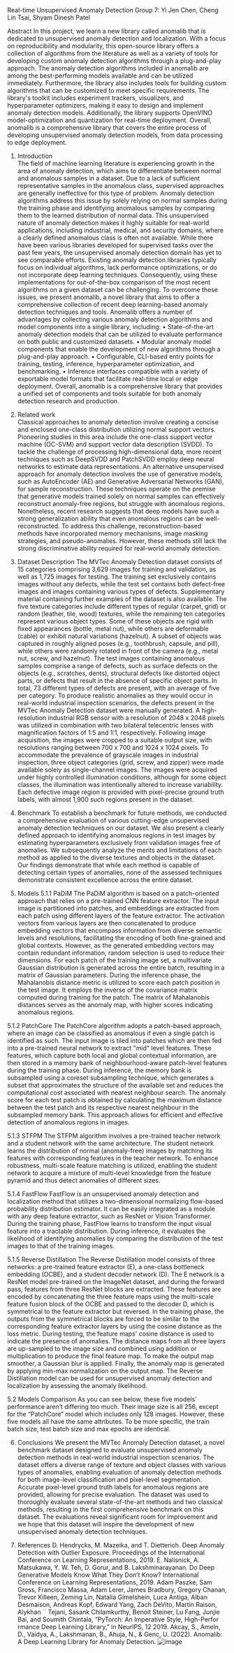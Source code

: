 Real-time Unsupervised Anomaly Detection
Group 7: Yi Jen Chen, Cheng Lin Tsai, Shyam Dinesh Patel

Abstract
In this project, we learn a new library called anomalib that is dedicated to unsupervised anomaly detection and localization. With a focus on reproducibility and modularity, this open-source library offers a collection of algorithms from the literature as well as a variety of tools for developing custom anomaly detection algorithms through a plug-and-play approach. The anomaly detection algorithms included in anomalib are among the best-performing models available and can be utilized immediately. Furthermore, the library also includes tools for building custom algorithms that can be customized to meet specific requirements. The library's toolkit includes experiment trackers, visualizers, and hyperparameter optimizers, making it easy to design and implement anomaly detection models. Additionally, the library supports OpenVINO model-optimization and quantization for real-time deployment. Overall, anomalib is a comprehensive library that covers the entire process of developing unsupervised anomaly detection models, from data processing to edge deployment.

1.	Introduction             
The field of machine learning literature is experiencing growth in the area of anomaly detection, which aims to differentiate between normal and anomalous samples in a dataset. Due to a lack of sufficient representative samples in the anomalous class, supervised approaches are generally ineffective for this type of problem. Anomaly detection algorithms address this issue by solely relying on normal samples during the training phase and identifying anomalous samples by comparing them to the learned distribution of normal data. This unsupervised nature of anomaly detection makes it highly suitable for real-world applications, including industrial, medical, and security domains, where a clearly defined anomalous class is often not available.
While there have been various libraries developed for supervised tasks over the past few years, the unsupervised anomaly detection domain has yet to see comparable efforts. Existing anomaly detection libraries typically focus on individual algorithms, lack performance optimizations, or do not incorporate deep learning techniques. Consequently, using these implementations for out-of-the-box comparison of the most recent algorithms on a given dataset can be challenging. To overcome these issues, we present anomalib, a novel library that aims to offer a comprehensive collection of recent deep learning-based anomaly detection techniques and tools.
Anomalib offers a number of advantages by collecting various anomaly detection algorithms and model components into a single library, including:
•	State-of-the-art anomaly detection models that can be utilized to evaluate performance on both public and customized datasets.
•	Modular anomaly model components that enable the development of new algorithms through a plug-and-play approach.
•	Configurable, CLI-based entry points for training, testing, inference, hyperparameter optimization, and benchmarking.
•	Inference interfaces compatible with a variety of exportable model formats that facilitate real-time local or edge deployment.
Overall, anomalib is a comprehensive library that provides a unified set of components and tools suitable for both anomaly detection research and production.
 
2.	Related work    
Classical approaches to anomaly detection involve creating a concise and enclosed one-class distribution utilizing normal support vectors. Pioneering studies in this area include the one-class support vector machine (OC-SVM) and support vector data description (SVDD). To tackle the challenge of processing high-dimensional data, more recent techniques such as DeepSVDD and PatchSVDD employ deep neural networks to estimate data representations.
An alternative unsupervised approach for anomaly detection involves the use of generative models, such as AutoEncoder (AE) and Generative Adversarial Networks (GAN), for sample reconstruction. These techniques operate on the premise that generative models trained solely on normal samples can effectively reconstruct anomaly-free regions, but struggle with anomalous regions. Nonetheless, recent research suggests that deep models have such a strong generalization ability that even anomalous regions can be well-reconstructed. To address this challenge, reconstruction-based methods have incorporated memory mechanisms, image masking strategies, and pseudo-anomalies. However, these methods still lack the strong discriminative ability required for real-world anomaly detection.

3.	Dataset Description
The MVTec Anomaly Detection dataset consists of 15 categories comprising 3,629 images for training and validation, as well as 1,725 images for testing. The training set exclusively contains images without any defects, while the test set contains both defect-free images and images containing various types of defects. Supplementary material containing further examples of the dataset is also available. The five texture categories include different types of regular (carpet, grid) or random (leather, tile, wood) textures, while the remaining ten categories represent various object types. Some of these objects are rigid with fixed appearances (bottle, metal nut), while others are deformable (cable) or exhibit natural variations (hazelnut). A subset of objects was captured in roughly aligned poses (e.g., toothbrush, capsule, and pill), while others were randomly rotated in front of the camera (e.g., metal nut, screw, and hazelnut). The test images containing anomalous samples comprise a range of defects, such as surface defects on the objects (e.g., scratches, dents), structural defects like distorted object parts, or defects that result in the absence of specific object parts. In total, 73 different types of defects are present, with an average of five per category.
To produce realistic anomalies as they would occur in real-world industrial inspection scenarios, the defects present in the MVTec Anomaly Detection dataset were manually generated. A high-resolution industrial RGB sensor with a resolution of 2048 x 2048 pixels was utilized in combination with two bilateral telecentric lenses with magnification factors of 1:5 and 1:1, respectively. Following image acquisition, the images were cropped to a suitable output size, with resolutions ranging between 700 x 700 and 1024 x 1024 pixels. To accommodate the prevalence of grayscale images in industrial inspection, three object categories (grid, screw, and zipper) were made available solely as single-channel images. The images were acquired under highly controlled illumination conditions, although for some object classes, the illumination was intentionally altered to increase variability. Each defective image region is provided with pixel-precise ground truth labels, with almost 1,900 such regions present in the dataset.

4.	Benchmark
To establish a benchmark for future methods, we conducted a comprehensive evaluation of various cutting-edge unsupervised anomaly detection techniques on our dataset. We also present a clearly defined approach to identifying anomalous regions in test images by estimating hyperparameters exclusively from validation images free of anomalies. We subsequently analyze the merits and limitations of each method as applied to the diverse textures and objects in the dataset. Our findings demonstrate that while each method is capable of detecting certain types of anomalies, none of the assessed techniques demonstrate consistent excellence across the entire dataset.
 
5.	Models
5.1.1 PaDiM
The PaDiM algorithm is based on a patch-oriented approach that relies on a pre-trained CNN feature extractor. The input image is partitioned into patches, and embeddings are extracted from each patch using different layers of the feature extractor. The activation vectors from various layers are then concatenated to produce embedding vectors that encompass information from diverse semantic levels and resolutions, facilitating the encoding of both fine-grained and global contexts. However, as the generated embedding vectors may contain redundant information, random selection is used to reduce their dimensions. For each patch of the training image set, a multivariate Gaussian distribution is generated across the entire batch, resulting in a matrix of Gaussian parameters.
During the inference phase, the Mahalanobis distance metric is utilized to score each patch position in the test image. It employs the inverse of the covariance matrix computed during training for the patch. The matrix of Mahalanobis distances serves as the anomaly map, with higher scores indicating anomalous regions.
 
5.1.2 PatchCore
The PatchCore algorithm adopts a patch-based approach, where an image can be classified as anomalous if even a single patch is identified as such. The input image is tiled into patches which are then fed into a pre-trained neural network to extract "mid" level features. These features, which capture both local and global contextual information, are then stored in a memory bank of neighbourhood-aware patch-level features during the training phase.
During inference, the memory bank is subsampled using a coreset subsampling technique, which generates a subset that approximates the structure of the available set and reduces the computational cost associated with nearest neighbour search. The anomaly score for each test patch is obtained by calculating the maximum distance between the test patch and its respective nearest neighbour in the subsampled memory bank. This approach allows for efficient and effective detection of anomalous regions in images.
 
5.1.3 STFPM
The STFPM algorithm involves a pre-trained teacher network and a student network with the same architecture. The student network learns the distribution of normal (anomaly-free) images by matching its features with corresponding features in the teacher network. To enhance robustness, multi-scale feature matching is utilized, enabling the student network to acquire a mixture of multi-level knowledge from the feature pyramid and thus detect anomalies of different sizes.
 
5.1.4 FastFlow
FastFlow is an unsupervised anomaly detection and localization method that utilizes a two-dimensional normalizing flow-based probability distribution estimator. It can be easily integrated as a module with any deep feature extractor, such as ResNet or Vision Transformer. During the training phase, FastFlow learns to transform the input visual feature into a tractable distribution. During inference, it evaluates the likelihood of identifying anomalies by comparing the distribution of the test images to that of the training images.
 
5.1.5 Reverse Distillation
The Reverse Distillation model consists of three networks: a pre-trained feature extractor (E), a one-class bottleneck embedding (OCBE), and a student decoder network (D). The E network is a ResNet model pre-trained on the ImageNet dataset, and during the forward pass, features from three ResNet blocks are extracted. These features are encoded by concatenating the three feature maps using the multi-scale feature fusion block of the OCBE and passed to the decoder D, which is symmetrical to the feature extractor but reversed.
In the training phase, the outputs from the symmetrical blocks are forced to be similar to the corresponding feature extractor layers by using the cosine distance as the loss metric. During testing, the feature maps' cosine distance is used to indicate the presence of anomalies. The distance maps from all three layers are up-sampled to the image size and combined using addition or multiplication to produce the final feature map. To make the output map smoother, a Gaussian blur is applied. Finally, the anomaly map is generated by applying min-max normalization on the output map. The Reverse Distillation model can be used for unsupervised anomaly detection and localization by assessing the anomaly likelihood.
 


5.2 Models Comparison
As you can see below, these five models’ performance aren’t differing too much. Their image size is all 256, except for the “PatchCore” model which includes only 128 images. However, these five models all have the same attributes. To be more specific, the train batch size, test batch size and max epochs are identical. 
  
  
 

6.	Conclusions
We present the MVTec Anomaly Detection dataset, a novel benchmark dataset designed to evaluate unsupervised anomaly detection methods in real-world industrial inspection scenarios. The dataset offers a diverse range of texture and object classes with various types of anomalies, enabling evaluation of anomaly detection methods for both image-level classification and pixel-level segmentation. Accurate pixel-level ground truth labels for anomalous regions are provided, allowing for precise evaluation. The dataset was used to thoroughly evaluate several state-of-the-art methods and two classical methods, resulting in the first comprehensive benchmark on this dataset. The evaluations reveal significant room for improvement and we hope that this dataset will inspire the development of new unsupervised anomaly detection techniques.

7.	References
D. Hendrycks, M. Mazeika, and T. Dietterich. Deep Anomaly Detection with Outlier Exposure. Proceedings of the International Conference on Learning Representations, 2019.
E. Nalisnick, A. Matsukawa, Y. W. Teh, D. Gorur, and B. Lakshminarayanan. Do Deep Generative Models Know What They Don’t Know? International Conference on Learning Representations, 2019.
Adam Paszke, Sam Gross, Francisco Massa, Adam Lerer, James Bradbury, Gregory Chanan, Trevor Killeen, Zeming Lin, Natalia Gimelshein, Luca Antiga, Alban Desmaison, Andreas Kopf, Edward Yang, Zach DeVito, Martin Raison, Alykhan ¨
Tejani, Sasank Chilamkurthy, Benoit Steiner, Lu Fang, Junjie Bai, and Soumith Chintala, “PyTorch: An Imperative Style, High-Perfor rmance Deep Learning Library,” in NeurIPS, 12 2019.
Akcay, S., Ameln, D., Vaidya, A., Lakshmanan, B., Ahuja, N., & Genc, U. (2022). Anomalib: A Deep Learning Library for Anomaly Detection.
![image](https://user-images.githubusercontent.com/95389785/236897348-0cde6c6c-dd47-4d8d-b228-fde97b2aefed.png)
